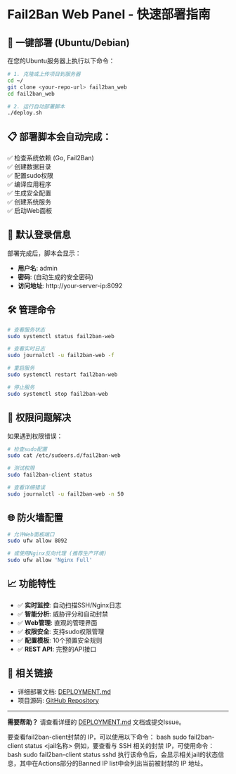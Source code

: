 # Fail2Ban Web Panel - 快速部署指南

## 🚀 一键部署 (Ubuntu/Debian)

在您的Ubuntu服务器上执行以下命令：

```bash
# 1. 克隆或上传项目到服务器
cd ~/
git clone <your-repo-url> fail2ban_web
cd fail2ban_web

# 2. 运行自动部署脚本
./deploy.sh
```

## 📋 部署脚本会自动完成：

✅ 检查系统依赖 (Go, Fail2Ban)  
✅ 创建数据目录  
✅ 配置sudo权限  
✅ 编译应用程序  
✅ 生成安全配置  
✅ 创建系统服务  
✅ 启动Web面板  

## 🔐 默认登录信息

部署完成后，脚本会显示：
- **用户名**: admin
- **密码**: (自动生成的安全密码)
- **访问地址**: http://your-server-ip:8092

## 🛠️ 管理命令

```bash
# 查看服务状态
sudo systemctl status fail2ban-web

# 查看实时日志
sudo journalctl -u fail2ban-web -f

# 重启服务
sudo systemctl restart fail2ban-web

# 停止服务
sudo systemctl stop fail2ban-web
```

## 🔧 权限问题解决

如果遇到权限错误：

```bash
# 检查sudo配置
sudo cat /etc/sudoers.d/fail2ban-web

# 测试权限
sudo fail2ban-client status

# 查看详细错误
sudo journalctl -u fail2ban-web -n 50
```

## 🌐 防火墙配置

```bash
# 允许Web面板端口
sudo ufw allow 8092

# 或使用Nginx反向代理 (推荐生产环境)
sudo ufw allow 'Nginx Full'
```

## 📈 功能特性

- ✅ **实时监控**: 自动扫描SSH/Nginx日志
- ✅ **智能分析**: 威胁评分和自动封禁
- ✅ **Web管理**: 直观的管理界面
- ✅ **权限安全**: 支持sudo权限管理
- ✅ **配置模板**: 10个预置安全规则
- ✅ **REST API**: 完整的API接口

## 🔗 相关链接

- 详细部署文档: [DEPLOYMENT.md](./DEPLOYMENT.md)
- 项目源码: [GitHub Repository](your-repo-url)

---

**需要帮助？** 请查看详细的 [DEPLOYMENT.md](./DEPLOYMENT.md) 文档或提交Issue。


要查看fail2ban-client封禁的 IP，可以使用以下命令：
bash
sudo fail2ban-client status <jail名称>
例如，要查看与 SSH 相关的封禁 IP，可使用命令：
bash
sudo fail2ban-client status sshd
执行该命令后，会显示相关jail的状态信息，其中在Actions部分的Banned IP list中会列出当前被封禁的 IP 地址。
